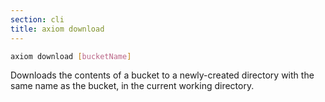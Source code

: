 ```yaml
---
section: cli
title: axiom download
---
```


```bash
axiom download [bucketName]
```

Downloads the contents of a bucket to a newly-created directory with
the same name as the bucket, in the current working directory.

